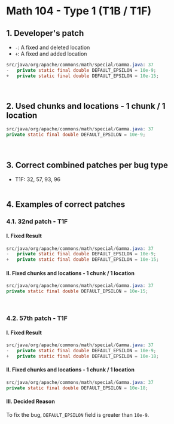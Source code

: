 # Math 104 - Type 1 (T1B / T1F)

## 1. Developer's patch
* `-`: A fixed and deleted location
* `+`: A fixed and added location
```java
src/java/org/apache/commons/math/special/Gamma.java: 37
-   private static final double DEFAULT_EPSILON = 10e-9;            
+   private static final double DEFAULT_EPSILON = 10e-15;
```
<br>

## 2. Used chunks and locations - 1 chunk / 1 location
```java
src/java/org/apache/commons/math/special/Gamma.java: 37
private static final double DEFAULT_EPSILON = 10e-9;
```
<br>

## 3. Correct combined patches per bug type
* T1F: 32, 57, 93, 96
<br><br>

## 4. Examples of correct patches
### 4.1. 32nd patch - T1F
#### I. Fixed Result
```java
src/java/org/apache/commons/math/special/Gamma.java: 37
-   private static final double DEFAULT_EPSILON = 10e-9;            
+   private static final double DEFAULT_EPSILON = 10e-15;
```

#### II. Fixed chunks and locations - 1 chunk / 1 location
```java
src/java/org/apache/commons/math/special/Gamma.java: 37
private static final double DEFAULT_EPSILON = 10e-15;
```  
<br>

### 4.2. 57th patch - T1F
#### I. Fixed Result
```java
src/java/org/apache/commons/math/special/Gamma.java: 37
-   private static final double DEFAULT_EPSILON = 10e-9;            
+   private static final double DEFAULT_EPSILON = 10e-18;
```

#### II. Fixed chunks and locations - 1 chunk / 1 location
```java
src/java/org/apache/commons/math/special/Gamma.java: 37
private static final double DEFAULT_EPSILON = 10e-18;
```

#### III. Decided Reason
To fix the bug, ```DEFAULT_EPSILON``` field is greater than ```10e-9```.
<br><br>